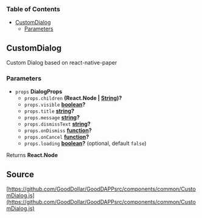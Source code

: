 <!-- Generated by documentation.js. Update this documentation by updating the source code. -->

### Table of Contents

-   [CustomDialog][1]
    -   [Parameters][2]

## CustomDialog

Custom Dialog based on react-native-paper

### Parameters

-   `props` **DialogProps** 
    -   `props.children` **(React.Node | [String][3])?** 
    -   `props.visible` **[boolean][4]?** 
    -   `props.title` **[string][3]?** 
    -   `props.message` **[string][3]?** 
    -   `props.dismissText` **[string][3]?** 
    -   `props.onDismiss` **[function][5]?** 
    -   `props.onCancel` **[function][5]?** 
    -   `props.loading` **[boolean][4]?**  (optional, default `false`)

Returns **React.Node** 

[1]: #customdialog

[2]: #parameters

[3]: https://developer.mozilla.org/docs/Web/JavaScript/Reference/Global_Objects/String

[4]: https://developer.mozilla.org/docs/Web/JavaScript/Reference/Global_Objects/Boolean

[5]: https://developer.mozilla.org/docs/Web/JavaScript/Reference/Statements/function
## Source
[https://github.com/GoodDollar/GoodDAPPsrc/components/common/CustomDialog.js](https://github.com/GoodDollar/GoodDAPPsrc/components/common/CustomDialog.js)

